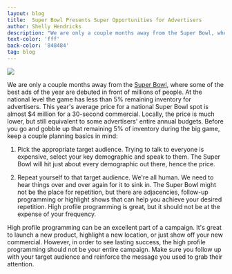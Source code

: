 ```yaml
---
layout: blog
title:  Super Bowl Presents Super Opportunities for Advertisers
author: Shelly Hendricks
description: "We are only a couple months away from the Super Bowl, where some of the best ads of the year are debuted in front of millions of people."
text-color: 'fff'
back-color: '848484'
tag: blog
---
```

![](/img/Super-Bowl-XLVII-011-300x300.png)

We are only a couple months away from the [Super Bowl](http://www.nfl.com/superbowl/47), where some of the best ads of the year are debuted in front of millions of people. At the national level the game has less than 5% remaining inventory for advertisers. This year's average price for a national Super Bowl spot is almost $4 million for a 30-second commercial. Locally, the price is much lower, but still equivalent to some advertisers' entire annual budgets. Before you go and gobble up that remaining 5% of inventory during the big game, keep a couple planning basics in mind:

1. Pick the appropriate target audience. Trying to talk to everyone is expensive, select your key demographic and speak to them. The Super Bowl will hit just about every demographic out there, hence the price.

2. Repeat yourself to that target audience. We're all human. We need to hear things over and over again for it to sink in.  The Super Bowl might not be the place for repetition, but there are adjacencies, follow-up programming or highlight shows that can help you achieve your desired repetition. High profile programming is great, but it should not be at the expense of your frequency.

High profile programming can be an excellent part of a campaign. It's great to launch a new product, highlight a new location, or just show off your new commercial. However, in order to see lasting success, the high profile programming should not be your entire campaign. Make sure you follow up with your target audience and reinforce the message you used to grab their attention.
